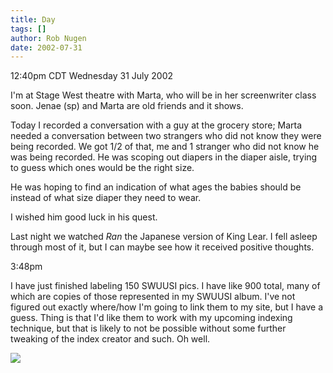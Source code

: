 ```yaml
---
title: Day
tags: []
author: Rob Nugen
date: 2002-07-31
---
```


<p class=date>12:40pm CDT Wednesday 31 July 2002</p>

<p>I'm at Stage West theatre with Marta, who will be in her screenwriter
class soon.  Jenae (sp) and Marta are old friends and it shows.</p>

<p>Today I recorded a conversation with a guy at the grocery store;
Marta needed a conversation between two strangers who did not know
they were being recorded.  We got 1/2 of that, me and 1 stranger who
did not know he was being recorded.  He was scoping out diapers in the
diaper aisle, trying to guess which ones would be the right size.</p>

<p>He was hoping to find an indication of what ages the babies should
be instead of what size diaper they need to wear.</p>

<p>I wished him good luck in his quest.</p>

<p>Last night we watched <em>Ran</em> the Japanese version of King
Lear.  I fell asleep through most of it, but I can maybe see how it
received positive thoughts.</p>

<p class=date>3:48pm</p>

<p>I have just finished labeling 150 SWUUSI pics.  I have like 900
total, many of which are copies of those represented in my SWUUSI
album.  I've not figured out exactly where/how I'm going to link them
to my site, but I have a guess.  Thing is that I'd like them to work
with my upcoming indexing technique, but that is likely to not be
possible without some further tweaking of the index creator and such.
Oh well.</p>

<p><img src="/images/rob/wL-ROB.gif"/></p>
